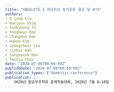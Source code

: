 ```yaml
---
title: "SNUGLITE-I 큐브위성 장기운용 결과 및 분석"
authors:
- O-jong Kim
- Hanjoon Shim
- Sunkyoung Yu
- Yonghwan Bae
- Changdon Kee
- Hakdu Kim
- Jeongcheol Lee
- Jinhui Han
- Sanghyeok Han
- Yeonju Choi
date: "2020-07-08T00:00:00Z"
publishDate: "2020-07-08T00:00:00Z"
publication_types: ["domestic-conference"]
publication: |-
    2020년 항공우주학회 춘계학술대회, 2020년 7월 8~10일
---
```

